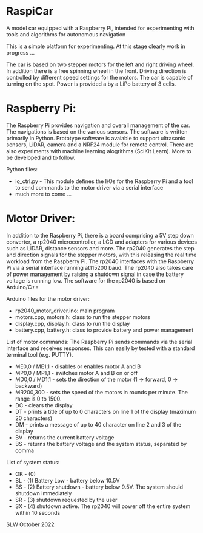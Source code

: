 # RaspiCar
A model car equipped with a Raspberry Pi, intended for experimenting with tools and algorithms for autonomous navigation

This is a simple platform for experimenting. At this stage clearly work in progress ...

The car is based on two stepper motors for the left and right driving wheel. In addition there is a free spinning wheel in the front. Driving direction is controlled by different speed settings for the motors. The car is capable of turning on the spot. Power is provided a by a LiPo battery of 3 cells.

Raspberry Pi:
=============
The Raspberry Pi provides navigation and overall management of the car. The navigations is based on the various sensors. The software is written primarily in Python. Prototype software is avaiable to support ultrasonic sensors, LiDAR, camera and a NRF24 module for remote control. There are also experiments with machine learning alogrithms (SciKit Learn). More to be developed and to follow.

Python files:
- io_ctrl.py - This module defines the I/Os for the Raspberry Pi and a tool to send commands to the motor driver via a serial interface
- much more to come ...

Motor Driver:
=============
In addition to the Raspberry Pi, there is a board comprising a 5V step down converter, a rp2040 microcontroller, a LCD and adapters for various devices such as LiDAR, distance sensors and more. The rp2040 generates the step and direction signals for the stepper motors, with this releasing the real time workload from the Raspberry Pi. The rp2040 interfaces with the Raspberry Pi via a serial interface running at115200 baud. The rp2040 also takes care of power management by raising a shutdown signal in case the battery voltage is running low. The software for the rp2040 is based on Arduino/C++

Arduino files for the motor driver:
- rp2040_motor_driver.ino: main program
- motors.cpp, motors.h: class to run the stepper motors
- display.cpp, display.h: class to run the display
- battery.cpp, battery.h: class to provide battery and power management

List of motor commands:
The Raspberry Pi sends commands via the serial interface and receives responses. This can easily by tested with a standard terminal tool (e.g. PUTTY).
- ME0,0 / ME1,1  - disables or enables motor A and B
- MP0,0 / MP1,1  - switches motor A and B on or off
- MD0,0 / MD1,1  - sets the direction of the motor (1 -> forward, 0 -> backward)
- MR200,300 - sets the speed of the motors in rounds per minute. The range is 0 to 1500.
- DC - clears the display
- DT - prints a title of up to 0 characters on line 1 of the display (maximum 20 characters)
- DM - prints a message of up to 40 character on line 2 and 3 of the display
- BV - returns the current battery voltage
- BS - returns the battery voltage and the system status, separated by comma 

List of system status:
- OK - (0)
- BL - (1) Battery Low - battery below 10.5V
- BS - (2) Battery shutdown - battery below 9.5V. The system should shutdown immediately
- SR - (3) shutdown requested by the user
- SX - (4) shutdown active. The rp2040 will power off the entire system within 10 seconds


SLW October 2022
